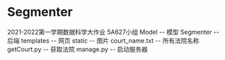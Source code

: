 # Segmenter
2021-2022第一学期数据科学大作业 5A627小组
Model -- 模型
Segmenter -- 后端
templates -- 网页
static -- 图片
court_name.txt -- 所有法院名称
getCourt.py -- 获取法院
manage.py -- 启动服务器
